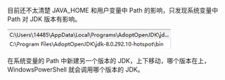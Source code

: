 目前还不太清楚 JAVA_HOME 和用户变量中 Path 的影响，只发现系统变量中 Path 对 JDK 版本有影响。

![image-20210513165330113](image-20210513165330113.png)

在系统变量的 Path 中新建另一个版本的 JDK，上下移动，哪个版本在上，WindowsPowerShell 就会调用哪个版本的 JDK。
